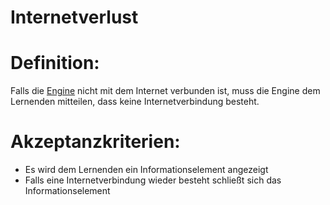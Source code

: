 # Internetverlust

# Definition:
Falls die [Engine](Engine-GE.md) nicht mit dem Internet verbunden ist, muss die Engine dem Lernenden mitteilen,
dass keine Internetverbindung besteht.

# Akzeptanzkriterien:
- Es wird dem Lernenden ein Informationselement angezeigt
- Falls eine Internetverbindung wieder besteht schließt sich das Informationselement